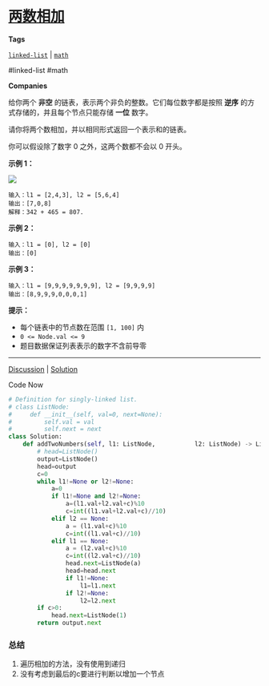# [两数相加](https://leetcode-cn.com/problems/add-two-numbers/description/ "https://leetcode-cn.com/problems/add-two-numbers/description/")
**Tags**

[`linked-list`](https://leetcode.com/tag/linked-list "https://leetcode.com/tag/linked-list") | [`math`](https://leetcode.com/tag/math "https://leetcode.com/tag/math")

#linked-list #math

**Companies**

给你两个 **非空** 的链表，表示两个非负的整数。它们每位数字都是按照 **逆序** 的方式存储的，并且每个节点只能存储 **一位** 数字。

请你将两个数相加，并以相同形式返回一个表示和的链表。

你可以假设除了数字 0 之外，这两个数都不会以 0 开头。

**示例 1：**

![](https://assets.leetcode-cn.com/aliyun-lc-upload/uploads/2021/01/02/addtwonumber1.jpg)

```
输入：l1 = [2,4,3], l2 = [5,6,4]
输出：[7,0,8]
解释：342 + 465 = 807.
```

**示例 2：**

```
输入：l1 = [0], l2 = [0]
输出：[0]
```

**示例 3：**

```
输入：l1 = [9,9,9,9,9,9,9], l2 = [9,9,9,9]
输出：[8,9,9,9,0,0,0,1]
```

**提示：**

-   每个链表中的节点数在范围 `[1, 100]` 内
-   `0 <= Node.val <= 9`
-   题目数据保证列表表示的数字不含前导零

---

[Discussion](https://leetcode-cn.com/problems/add-two-numbers/comments/ "https://leetcode-cn.com/problems/add-two-numbers/comments/") | [Solution](https://leetcode-cn.com/problems/add-two-numbers/solution/ "https://leetcode-cn.com/problems/add-two-numbers/solution/")

Code Now
```python
# Definition for singly-linked list.
# class ListNode:
#     def __init__(self, val=0, next=None):
#         self.val = val
#         self.next = next
class Solution:
	def addTwoNumbers(self, l1: ListNode, 			l2: ListNode) -> ListNode:
        # head=ListNode()
        output=ListNode()
        head=output
        c=0
        while l1!=None or l2!=None:
            a=0
            if l1!=None and l2!=None:
                a=(l1.val+l2.val+c)%10
                c=int((l1.val+l2.val+c)//10)
            elif l2 == None:
                a = (l1.val+c)%10
                c=int((l1.val+c)//10)
            elif l1 == None:
                a = (l2.val+c)%10
                c=int((l2.val+c)//10)
                head.next=ListNode(a)
                head=head.next
                if l1!=None:
                    l1=l1.next
				if l2!=None:
					l2=l2.next
		if c>0:
			head.next=ListNode(1)
		return output.next
```

### 总结

1. 遍历相加的方法，没有使用到递归
2. 没有考虑到最后的c要进行判断以增加一个节点
